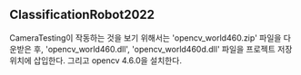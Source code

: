 ## ClassificationRobot2022

CameraTesting이 작동하는 것을 보기 위해서는 'opencv_world460.zip' 파일을 다운받은 후, 'opencv_world460.dll', 'opencv_world460d.dll' 파일을 프로젝트 저장 위치에 삽입한다. 그리고 opencv 4.6.0을 설치한다.
